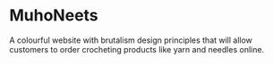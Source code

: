 # MuhoNeets
A colourful website with brutalism design principles that will allow customers to order crocheting products like yarn and needles online.
